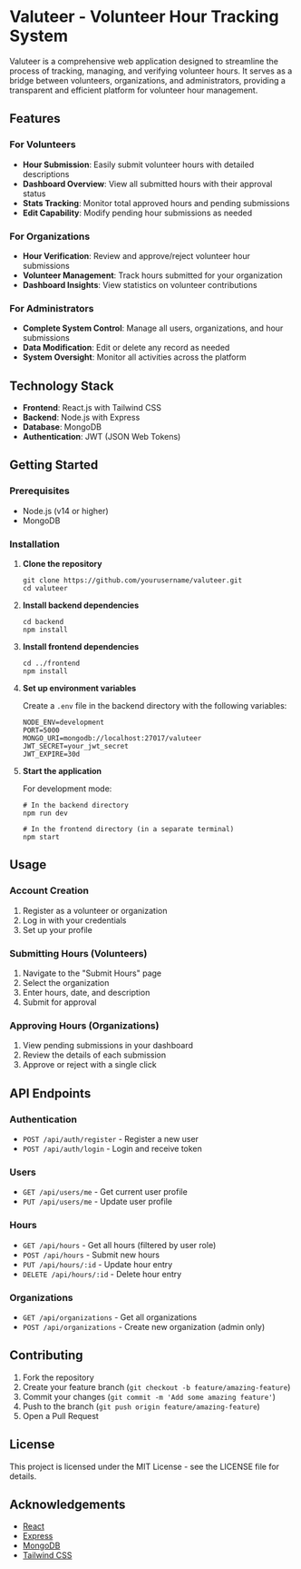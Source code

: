 # Valuteer - Volunteer Hour Tracking System

Valuteer is a comprehensive web application designed to streamline the process of tracking, managing, and verifying volunteer hours. It serves as a bridge between volunteers, organizations, and administrators, providing a transparent and efficient platform for volunteer hour management.

## Features

### For Volunteers
- **Hour Submission**: Easily submit volunteer hours with detailed descriptions
- **Dashboard Overview**: View all submitted hours with their approval status
- **Stats Tracking**: Monitor total approved hours and pending submissions
- **Edit Capability**: Modify pending hour submissions as needed

### For Organizations
- **Hour Verification**: Review and approve/reject volunteer hour submissions
- **Volunteer Management**: Track hours submitted for your organization
- **Dashboard Insights**: View statistics on volunteer contributions

### For Administrators
- **Complete System Control**: Manage all users, organizations, and hour submissions
- **Data Modification**: Edit or delete any record as needed
- **System Oversight**: Monitor all activities across the platform

## Technology Stack

- **Frontend**: React.js with Tailwind CSS
- **Backend**: Node.js with Express
- **Database**: MongoDB
- **Authentication**: JWT (JSON Web Tokens)

## Getting Started

### Prerequisites

- Node.js (v14 or higher)
- MongoDB

### Installation

1. **Clone the repository**
   ```
   git clone https://github.com/yourusername/valuteer.git
   cd valuteer
   ```

2. **Install backend dependencies**
   ```
   cd backend
   npm install
   ```

3. **Install frontend dependencies**
   ```
   cd ../frontend
   npm install
   ```

4. **Set up environment variables**
   
   Create a `.env` file in the backend directory with the following variables:
   ```
   NODE_ENV=development
   PORT=5000
   MONGO_URI=mongodb://localhost:27017/valuteer
   JWT_SECRET=your_jwt_secret
   JWT_EXPIRE=30d
   ```

5. **Start the application**
   
   For development mode:
   ```
   # In the backend directory
   npm run dev
   
   # In the frontend directory (in a separate terminal)
   npm start
   ```

## Usage

### Account Creation

1. Register as a volunteer or organization
2. Log in with your credentials
3. Set up your profile

### Submitting Hours (Volunteers)

1. Navigate to the "Submit Hours" page
2. Select the organization
3. Enter hours, date, and description
4. Submit for approval

### Approving Hours (Organizations)

1. View pending submissions in your dashboard
2. Review the details of each submission
3. Approve or reject with a single click

## API Endpoints

### Authentication
- `POST /api/auth/register` - Register a new user
- `POST /api/auth/login` - Login and receive token

### Users
- `GET /api/users/me` - Get current user profile
- `PUT /api/users/me` - Update user profile

### Hours
- `GET /api/hours` - Get all hours (filtered by user role)
- `POST /api/hours` - Submit new hours
- `PUT /api/hours/:id` - Update hour entry
- `DELETE /api/hours/:id` - Delete hour entry

### Organizations
- `GET /api/organizations` - Get all organizations
- `POST /api/organizations` - Create new organization (admin only)

## Contributing

1. Fork the repository
2. Create your feature branch (`git checkout -b feature/amazing-feature`)
3. Commit your changes (`git commit -m 'Add some amazing feature'`)
4. Push to the branch (`git push origin feature/amazing-feature`)
5. Open a Pull Request

## License

This project is licensed under the MIT License - see the LICENSE file for details.

## Acknowledgements

- [React](https://reactjs.org/)
- [Express](https://expressjs.com/)
- [MongoDB](https://www.mongodb.com/)
- [Tailwind CSS](https://tailwindcss.com/) 